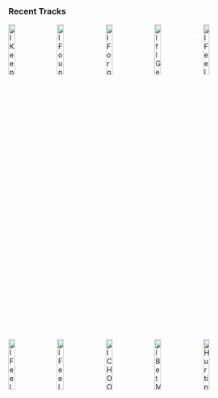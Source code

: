 ### Recent Tracks
[<img src='https://lastfm.freetls.fastly.net/i/u/300x300/05d75f4bf514096b752ccf7bc956fa05.png' width='16%' height='16%' alt='I Keep Forgettin (Every Time Youre Near)'>](https://www.last.fm/music/michael%2bmcdonald/_/i%2bkeep%2bforgettin%2527%2b%2528every%2btime%2byou%2527re%2bnear%2529)&nbsp;&nbsp;&nbsp;&nbsp;[<img src='https://lastfm.freetls.fastly.net/i/u/300x300/6a1adfd2d1cba2128338e7568c3ebde1.png' width='16%' height='16%' alt='I Found U'>](https://www.last.fm/music/passion%2bpit/_/i%2bfound%2bu)&nbsp;&nbsp;&nbsp;&nbsp;[<img src='https://lastfm.freetls.fastly.net/i/u/300x300/8a89bf00eff0d1912f33164d3a15071f.png' width='16%' height='16%' alt='I Forgot That You Existed'>](https://www.last.fm/music/taylor%2bswift/_/i%2bforgot%2bthat%2byou%2bexisted)&nbsp;&nbsp;&nbsp;&nbsp;[<img src='https://lastfm.freetls.fastly.net/i/u/300x300/d23076e68f86656554c2dd393a218caf.png' width='16%' height='16%' alt='If I Get High'>](https://www.last.fm/music/nothing%2bbut%2bthieves/_/if%2bi%2bget%2bhigh)&nbsp;&nbsp;&nbsp;&nbsp;[<img src='https://lastfm.freetls.fastly.net/i/u/300x300/6cfbc8b43e8f0f6ea30d99be7592b280.png' width='16%' height='16%' alt='I Feel Human'>](https://www.last.fm/music/vicetone/_/i%2bfeel%2bhuman)&nbsp;&nbsp;&nbsp;&nbsp;<br>[<img src='https://lastfm.freetls.fastly.net/i/u/300x300/6b79b12699c93f060d709b0a5d31bcd9.png' width='16%' height='16%' alt='I Feel Good About This'>](https://www.last.fm/music/the%2bmowgli%2527s/_/i%2bfeel%2bgood%2babout%2bthis)&nbsp;&nbsp;&nbsp;&nbsp;[<img src='https://lastfm.freetls.fastly.net/i/u/300x300/c7c10ca52d104e58cea14a271eb41242.png' width='16%' height='16%' alt='I Feel Everything'>](https://www.last.fm/music/waters/_/i%2bfeel%2beverything)&nbsp;&nbsp;&nbsp;&nbsp;[<img src='https://lastfm.freetls.fastly.net/i/u/300x300/821ccc0e62c4fec266a6367e25f98532.png' width='16%' height='16%' alt='I CHOOSE YOU'>](https://www.last.fm/music/adam%2bmelchor/_/i%2bchoose%2byou)&nbsp;&nbsp;&nbsp;&nbsp;[<img src='https://lastfm.freetls.fastly.net/i/u/300x300/74b0399872646052464309d621075339.png' width='16%' height='16%' alt='I Bet My Life'>](https://www.last.fm/music/imagine%2bdragons/_/i%2bbet%2bmy%2blife)&nbsp;&nbsp;&nbsp;&nbsp;[<img src='https://lastfm.freetls.fastly.net/i/u/300x300/9f8cce7071e5a282656abb6cdfe202b4.png' width='16%' height='16%' alt='Hurting on Purpose (feat. K.Flay)'>](https://www.last.fm/music/whethan/_/hurting%2bon%2bpurpose%2b%2528feat.%2bk.flay%2529)&nbsp;&nbsp;&nbsp;&nbsp;<br>